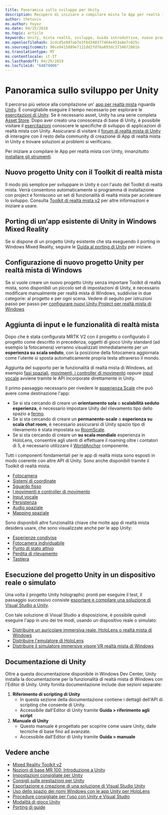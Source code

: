```yaml
---
title: Panoramica sullo sviluppo per Unity
description: Recupero di iniziare a compilare mista le App per realtà in Unity.
author: thetuvix
ms.author: Yoyoz
ms.date: 04/15/2018
ms.topic: article
keywords: Unity, mista realtà, sviluppo, Guida introduttiva, nuovo progetto, portabilità, funzionalità, fotocamera, simulazione, emulazione, documentazione
ms.openlocfilehash: 2cdcd5e997ab7e3f6d340377464e453a8e7c025c
ms.sourcegitcommit: 90ce9415889e7121dd2fd76a893dc3734672881b
ms.translationtype: MT
ms.contentlocale: it-IT
ms.lasthandoff: 04/29/2019
ms.locfileid: "64874006"
---
```

# <a name="unity-development-overview"></a>Panoramica sullo sviluppo per Unity

Il percorso più veloce alla compilazione un' [app per realtà mista](app-views.md) riguarda [Unity](http://aka.ms/HoloLensUnity). È consigliabile eseguire il tempo necessario per esplorare le [esercitazioni di Unity](https://unity3d.com/learn/tutorials). Se è necessario asset, Unity ha una serie completa [Asset Store](https://www.assetstore.unity3d.com/). Dopo aver creato una conoscenza di base di Unity, è possibile visitare il [esercitazioni](tutorials.md) conoscere le specifiche di sviluppo di applicazioni di realtà mista con Unity. Assicurarsi di visitare il [forum di realtà mista di Unity](http://forum.unity3d.com/forums/hololens.102/) di interagire con il resto della community di creazione di App di realtà mista in Unity e trovare soluzioni ai problemi si verificano.


Per iniziare a compilare le App per realtà mista con Unity, innanzitutto [installare gli strumenti](install-the-tools.md). 

## <a name="new-unity-project-with-mixed-reality-toolkit"></a>Nuovo progetto Unity con il Toolkit di realtà mista 

Il modo più semplice per sviluppare in Unity è con l'aiuto del Toolkit di realtà mista. Verrà consentono automaticamente si programma di installazione con project e forniscono un set di funzionalità di realtà mista per accelerare lo sviluppo. Consulta [Toolkit di realtà mista v2](mrtk-getting-started.md) per altre informazioni e iniziare a usare. 

## <a name="porting-an-existing-unity-app-to-windows-mixed-reality"></a>Porting di un'app esistente di Unity in Windows Mixed Reality

Se si dispone di un progetto Unity esistente che sta eseguendo il porting in Windows Mixed Reality, seguire le [Guida al porting di Unity](porting-guides.md) per iniziare.

## <a name="configuring-new-unity-project-for-windows-mixed-reality"></a>Configurazione di nuovo progetto Unity per realtà mista di Windows

Se si vuole creare un nuovo progetto Unity senza importare Toolkit di realtà mista, sono disponibili un piccolo set di impostazioni di Unity, è necessario modificare manualmente per realtà mista di Windows, suddivise in due categorie: al progetto e per ogni scena. Vedere di seguito per istruzioni passo per passo per [configurare nuovi Unity Project per realtà mista di Windows](Configure-Unity-Project.md)

## <a name="adding-mixed-reality-capabilities-and-inputs"></a>Aggiunta di input e le funzionalità di realtà mista

Dopo che è stata configurata MRTK V2 con il progetto o configurato il progetto come descritto in precedenza, oggetti di gioco Unity standard (ad esempio la fotocamera) verranno visualizzati immediatamente per un **esperienza su scala seduto**, con la posizione della fotocamera aggiornata come l'utente si sposta automaticamente propria testa attraverso il mondo.

Aggiunta del supporto per le funzionalità di realtà mista di Windows, ad esempio [fasi spaziali](coordinate-systems.md#spatial-coordinate-systems), [movimenti, i controller di movimento](gestures-and-motion-controllers-in-unity.md) oppure [input vocale](voice-input-in-unity.md) avviene tramite le API incorporate direttamente in Unity. 

Il primo passaggio necessario per rivedere le [esperienza Scale](coordinate-systems.md) che può avere come destinazione l'app:
* Se si sta cercando di creare un **orientamento sola** o **scalabilità seduto esperienza**, è necessario impostare Unity del rilevamento tipo dello spazio a [fermo](coordinate-systems-in-unity.md#building-an-orientation-only-or-seated-scale-experience).
* Se si sta cercando di creare un **permanente-scale** o **esperienza su scala chat room**, è necessario assicurarsi di Unity spazio tipo di rilevamento è stata impostata su [RoomScale](coordinate-systems-in-unity.md#building-an-orientation-only-or-seated-scale-experience).
* Se si sta cercando di creare un **su scala mondiale** esperienza in HoloLens, consentire agli utenti di effettuare il roaming oltre i contatori di 5, è necessario utilizzare il [WorldAnchor](coordinate-systems-in-unity.md#building-a-world-scale-experience) componente.

Tutti i componenti fondamentali per le app di realtà mista sono esposti in modo coerente con altre API di Unity. Sono anche disponibili tramite il Toolkit di realtà mista.
* [Fotocamera](camera-in-unity.md)
* [Sistemi di coordinate](coordinate-systems-in-unity.md)
* [Sguardo fisso](gaze-in-unity.md)
* [I movimenti e controller di movimento](gestures-and-motion-controllers-in-unity.md)
* [Input vocale](voice-input-in-unity.md)
* [Persistenza](persistence-in-unity.md)
* [Audio spaziale](spatial-sound-in-unity.md)
* [Mapping spaziale](spatial-mapping-in-unity.md)

Sono disponibili altre funzionalità chiave che molte app di realtà mista desidera usare, che sono visualizzate anche per le app Unity:
* [Esperienze condivise](shared-experiences-in-unity.md)
* [Fotocamera individuabile](locatable-camera-in-unity.md)
* [Punto di stato attivo](focus-point-in-unity.md)
* [Perdita di rilevamento](tracking-loss-in-unity.md)
* [Tastiera](keyboard-input-in-unity.md)

## <a name="running-your-unity-project-on-a-real-or-simulated-device"></a>Esecuzione del progetto Unity in un dispositivo reale o simulato

Una volta il progetto Unity holographic pronti per eseguire il test, il passaggio successivo consiste [esportare e compilare una soluzione di Visual Studio a Unity](exporting-and-building-a-unity-visual-studio-solution.md).

Con tale soluzione di Visual Studio a disposizione, è possibile quindi eseguire l'app in uno dei tre modi, usando un dispositivo reale o simulato:
* [Distribuire un auricolare immersiva reale, HoloLens o realtà mista di Windows](using-visual-studio.md)
* [Distribuire l'emulatore di HoloLens](using-the-hololens-emulator.md)
* [Distribuire il simulatore immersive visore VR realtà mista di Windows](using-the-windows-mixed-reality-simulator.md)

## <a name="unity-documentation"></a>Documentazione di Unity

Oltre a questa documentazione disponibile in Windows Dev Center, Unity installa la documentazione per la funzionalità di realtà mista di Windows con l'Editor di Unity. Unity fornita documentazione include due sezioni separate:
1. **Riferimento di scripting di Unity**
    * In questa sezione della documentazione contiene i dettagli dell'API di scripting che consente di Unity.
    * Accessibile dall'Editor di Unity tramite **Guida > riferimento agli script**
2. **Manuale di Unity**
    * Questo manuale è progettato per scoprire come usare Unity, dalle tecniche di base fino ad avanzate.
    * Accessibile dall'Editor di Unity tramite **Guida > manuale**

## <a name="see-also"></a>Vedere anche
* [Mixed Reality Toolkit v2](mrtk-getting-started.md)
* [Nozioni di base MR 100: Introduzione a Unity](holograms-100.md)
* [Impostazioni consigliate per Unity](recommended-settings-for-unity.md)
* [Consigli sulle prestazioni per Unity](performance-recommendations-for-unity.md)
* [Esportazione e creazione di una soluzione di Visual Studio Unity](exporting-and-building-a-unity-visual-studio-solution.md)
* [Uso dello spazio dei nomi Windows con le app Unity per HoloLens](using-the-windows-namespace-with-unity-apps-for-hololens.md)
* [Procedure consigliate per l'uso con Unity e Visual Studio](best-practices-for-working-with-unity-and-visual-studio.md)
* [Modalità di gioco Unity](unity-play-mode.md)
* [Porting di guide](porting-guides.md)
